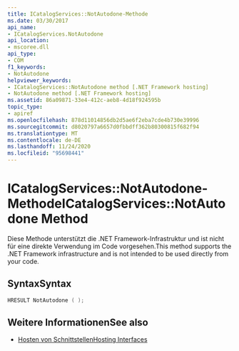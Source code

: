 ```yaml
---
title: ICatalogServices::NotAutodone-Methode
ms.date: 03/30/2017
api_name:
- ICatalogServices.NotAutodone
api_location:
- mscoree.dll
api_type:
- COM
f1_keywords:
- NotAutodone
helpviewer_keywords:
- ICatalogServices::NotAutodone method [.NET Framework hosting]
- NotAutodone method [.NET Framework hosting]
ms.assetid: 86a09871-33e4-412c-aeb8-4d18f924595b
topic_type:
- apiref
ms.openlocfilehash: 878d11014856db2d5ae6f2eba7cde4b730e39996
ms.sourcegitcommit: d8020797a6657d0fbbdff362b80300815f682f94
ms.translationtype: MT
ms.contentlocale: de-DE
ms.lasthandoff: 11/24/2020
ms.locfileid: "95698441"
---
```

# <a name="icatalogservicesnotautodone-method"></a><span data-ttu-id="2be0e-102">ICatalogServices::NotAutodone-Methode</span><span class="sxs-lookup"><span data-stu-id="2be0e-102">ICatalogServices::NotAutodone Method</span></span>

<span data-ttu-id="2be0e-103">Diese Methode unterstützt die .NET Framework-Infrastruktur und ist nicht für eine direkte Verwendung im Code vorgesehen.</span><span class="sxs-lookup"><span data-stu-id="2be0e-103">This method supports the .NET Framework infrastructure and is not intended to be used directly from your code.</span></span>  
  
## <a name="syntax"></a><span data-ttu-id="2be0e-104">Syntax</span><span class="sxs-lookup"><span data-stu-id="2be0e-104">Syntax</span></span>  
  
```cpp  
HRESULT NotAutodone ( );  
```  
  
## <a name="see-also"></a><span data-ttu-id="2be0e-105">Weitere Informationen</span><span class="sxs-lookup"><span data-stu-id="2be0e-105">See also</span></span>

- [<span data-ttu-id="2be0e-106">Hosten von Schnittstellen</span><span class="sxs-lookup"><span data-stu-id="2be0e-106">Hosting Interfaces</span></span>](hosting-interfaces.md)
